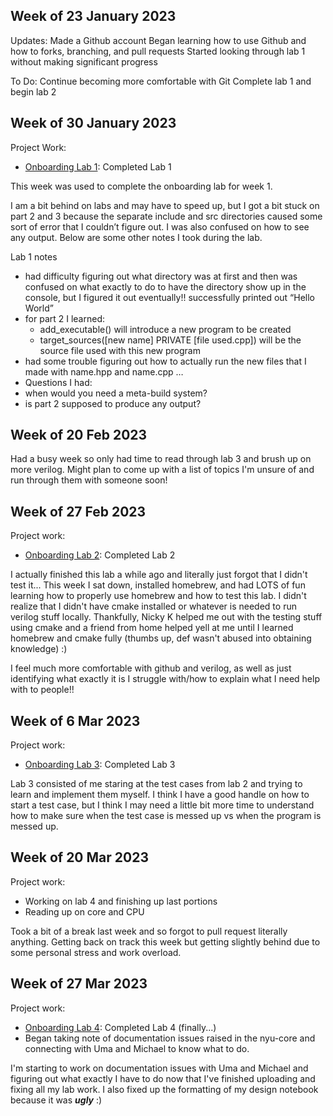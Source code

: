 ## Week of 23 January 2023

Updates:
Made a Github account
Began learning how to use Github and how to forks, branching, and pull requests
Started looking through lab 1 without making significant progress

To Do:
Continue becoming more comfortable with Git
Complete lab 1 and begin lab 2

## Week of 30 January 2023

Project Work:
* [Onboarding Lab 1](https://github.com/gil92723/Week-1.git): Completed Lab 1

This week was used to complete the onboarding lab for week 1.

I am a bit behind on labs and may have to speed up, but I got a bit stuck on part 2 and 3 because the separate include and src directories caused some sort of error that I couldn’t figure out. I was also confused on how to see any output. Below are some other notes I took during the lab.
 
Lab 1 notes

* had difficulty figuring out what directory was at first and then was confused on what exactly to do to have the directory show up in the console, but I figured it out eventually!!
successfully printed out “Hello World”
* for part 2 I learned:
  * add_executable() will introduce a new program to be created
  * target_sources([new name] PRIVATE [file used.cpp]) will be the source file used with this new program
* had some trouble figuring out how to actually run the new files that I made with name.hpp and name.cpp …
* Questions I had:
*   when would you need a meta-build system?
*   is part 2 supposed to produce any output?
 
## Week of 20 Feb 2023

Had a busy week so only had time to read through lab 3 and brush up on more verilog. Might plan to come up with a list of topics I'm unsure of and run through them with someone soon!

## Week of 27 Feb 2023

Project work:
* [Onboarding Lab 2](https://github.com/gil92723/onboarding-lab-2.git): Completed Lab 2

I actually finished this lab a while ago and literally just forgot that I didn't test it... This week I sat down, installed homebrew, and had LOTS of fun learning how to properly use homebrew and how to test this lab. I didn't realize that I didn't have cmake installed or whatever is needed to run verilog stuff locally. Thankfully, Nicky K helped me out with the testing stuff using cmake and a friend from home helped yell at me until I learned homebrew and cmake fully (thumbs up, def wasn't abused into obtaining knowledge) :)

I feel much more comfortable with github and verilog, as well as just identifying what exactly it is I struggle with/how to explain what I need help with to people!!

## Week of 6 Mar 2023

Project work:
* [Onboarding Lab 3](https://github.com/gil92723/onboarding-lab-3.git): Completed Lab 3

Lab 3 consisted of me staring at the test cases from lab 2 and trying to learn and implement them myself. I think I have a good handle on how to start a test case, but I think I may need a little bit more time to understand how to make sure when the test case is messed up vs when the program is messed up.

## Week of 20 Mar 2023

Project work:
* Working on lab 4 and finishing up last portions
* Reading up on core and CPU

Took a bit of a break last week and so forgot to pull request literally anything. Getting back on track this week but getting slightly behind due to some personal stress and work overload.

## Week of 27 Mar 2023

Project work:
* [Onboarding Lab 4](https://github.com/gil92723/onboarding-lab-4.git): Completed Lab 4 (finally...)
* Began taking note of documentation issues raised in the nyu-core and connecting with Uma and Michael to know what to do.

I'm starting to work on documentation issues with Uma and Michael and figuring out what exactly I have to do now that I've finished uploading and fixing all my lab work. I also fixed up the formatting of my design notebook because it was _**ugly**_ :)
